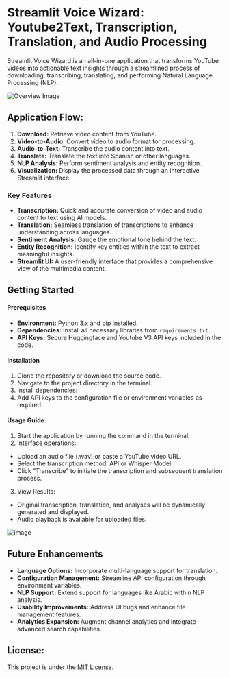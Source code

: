 # Streamlit Voice Wizard: Youtube2Text, Transcription, Translation, and Audio Processing

Streamlit Voice Wizard is an all-in-one application that transforms YouTube videos into actionable text insights through a streamlined process of downloading, transcribing, translating, and performing Natural Language Processing (NLP).

![Overview Image](https://github.com/demiurg0/Youtube2Text-Streamlit/assets/165735354/93c850c4-55e1-4bff-aed8-94ea44952054)

## Application Flow:

1. **Download:** Retrieve video content from YouTube.
2. **Video-to-Audio:** Convert video to audio format for processing.
3. **Audio-to-Text:** Transcribe the audio content into text.
4. **Translate:** Translate the text into Spanish or other languages.
5. **NLP Analysis:** Perform sentiment analysis and entity recognition.
6. **Visualization:** Display the processed data through an interactive Streamlit interface.

### Key Features

- **Transcription:** Quick and accurate conversion of video and audio content to text using AI models.
- **Translation:** Seamless translation of transcriptions to enhance understanding across languages.
- **Sentiment Analysis:** Gauge the emotional tone behind the text.
- **Entity Recognition:** Identify key entities within the text to extract meaningful insights.
- **Streamlit UI:** A user-friendly interface that provides a comprehensive view of the multimedia content.

## Getting Started

#### Prerequisites

- **Environment:** Python 3.x and pip installed.
- **Dependencies:** Install all necessary libraries from `requirements.txt`.
- **API Keys:** Secure Huggingface and Youtube V3 API keys included in the code.

#### Installation

1. Clone the repository or download the source code.
2. Navigate to the project directory in the terminal.
3. Install dependencies:
4. Add API keys to the configuration file or environment variables as required.

#### Usage Guide

1. Start the application by running the command in the terminal:
2. Interface operations:
- Upload an audio file (.wav) or paste a YouTube video URL.
- Select the transcription method: API or Whisper Model.
- Click "Transcribe" to initiate the transcription and subsequent translation process.

3. View Results:
- Original transcription, translation, and analyses will be dynamically generated and displayed.
- Audio playback is available for uploaded files.

![image](https://github.com/demiurg0/Youtube2Text-Streamlit-Voice-Wizard/assets/165735354/5afbabc2-2071-45e9-900b-524c55d9bcd7)

## Future Enhancements

- **Language Options:** Incorporate multi-language support for translation.
- **Configuration Management:** Streamline API configuration through environment variables.
- **NLP Support:** Extend support for languages like Arabic within NLP analysis.
- **Usability Improvements:** Address UI bugs and enhance file management features.
- **Analytics Expansion:** Augment channel analytics and integrate advanced search capabilities.


## License:

This project is under the [MIT License](LICENSE).
